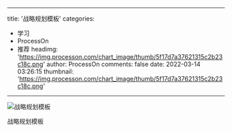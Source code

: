 
---
title: '战略规划模板'
categories: 
 - 学习
 - ProcessOn
 - 推荐
headimg: 'https://img.processon.com/chart_image/thumb/5f17d7a37621315c2b23c18c.png'
author: ProcessOn
comments: false
date: 2022-03-14 03:26:15
thumbnail: 'https://img.processon.com/chart_image/thumb/5f17d7a37621315c2b23c18c.png'
---

<div>   
<img class="thumb" alt="战略规划模板" src="https://img.processon.com/chart_image/thumb/5f17d7a37621315c2b23c18c.png" referrerpolicy="no-referrer">
<p>战略规划模板</p>  
</div>
            